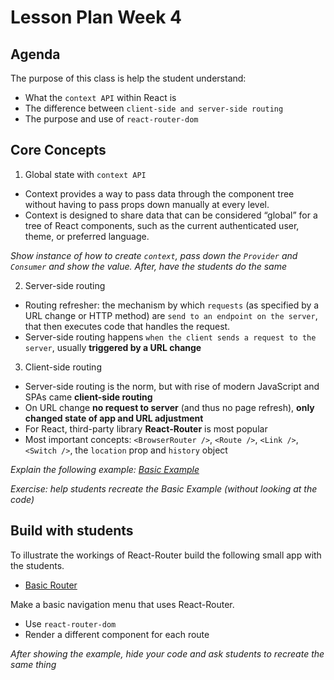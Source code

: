 # Lesson Plan Week 4

## Agenda

The purpose of this class is help the student understand:

- What the `context API` within React is
- The difference between `client-side and server-side routing`
- The purpose and use of `react-router-dom`

## Core Concepts

1. Global state with `context API`

- Context provides a way to pass data through the component tree without having to pass props down manually at every level.
- Context is designed to share data that can be considered “global” for a tree of React components, such as the current authenticated user, theme, or preferred language.

_Show instance of how to create `context`, pass down the `Provider` and `Consumer` and show the value. After, have the students do the same_

2. Server-side routing

- Routing refresher: the mechanism by which `requests` (as specified by a URL change or HTTP method) are `send to an endpoint on the server`, that then executes code that handles the request.
- Server-side routing happens `when the client sends a request to the server`, usually **triggered by a URL change**

3. Client-side routing

- Server-side routing is the norm, but with rise of modern JavaScript and SPAs came **client-side routing**
- On URL change **no request to server** (and thus no page refresh), **only changed state of app and URL adjustment**
- For React, third-party library **React-Router** is most popular
- Most important concepts: `<BrowserRouter />`, `<Route />`, `<Link />`, `<Switch />`, the `location` prop and `history` object

_Explain the following example: [Basic Example](https://reacttraining.com/react-router/web/example/basic)_

_Exercise: help students recreate the Basic Example (without looking at the code)_

## Build with students

To illustrate the workings of React-Router build the following small app with the students.

- [Basic Router](../../examples/router-example)

Make a basic navigation menu that uses React-Router.

- Use `react-router-dom`
- Render a different component for each route

_After showing the example, hide your code and ask students to recreate the same thing_
